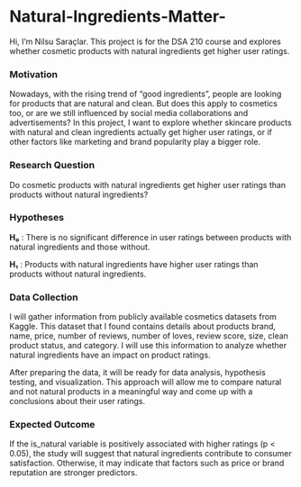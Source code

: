 # Natural-Ingredients-Matter-
Hi, I’m Nilsu Saraçlar. This project is for the DSA 210 course and explores whether cosmetic products with natural ingredients get higher user ratings. 
### **Motivation** 
Nowadays, with the rising trend of “good ingredients”,  people are looking for products that are natural and clean. But does this apply to cosmetics too, or are we still influenced by social media collaborations and advertisements? In this project, I want to explore whether skincare products with natural and clean ingredients actually get higher user ratings, or if other factors like marketing and brand popularity play a bigger role.

### Research Question
Do cosmetic products with natural ingredients get higher user ratings than products without natural ingredients?
### Hypotheses
**H₀** : There is no significant difference in user ratings between products with natural ingredients and those without.

**H₁** : Products with natural ingredients have higher user ratings than products without natural ingredients.
### Data Collection
I will gather information from publicly available cosmetics datasets from Kaggle. This dataset that I found contains details about products brand, name, price, number of reviews, number of loves, review score, size, clean product status, and category. I will use this information to analyze whether natural ingredients have an impact on product ratings.

After preparing the data, it will be ready for  data analysis, hypothesis testing, and visualization. This approach will allow me to compare natural and not natural products in a meaningful way and come up with a conclusions about their user ratings.

### Expected Outcome
If the is_natural variable is positively associated with higher ratings (p < 0.05), the study will suggest that natural ingredients contribute to consumer satisfaction.
Otherwise, it may indicate that factors such as price or brand reputation are stronger predictors.
